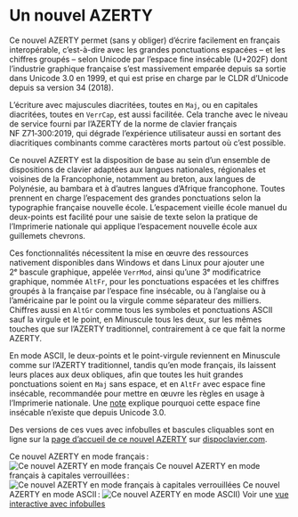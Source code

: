 # Un nouvel AZERTY

Ce nouvel AZERTY permet (sans y obliger) d’écrire facilement en français interopérable, c’est-à-dire avec les grandes ponctuations espacées – et les chiffres groupés – selon Unicode par l’espace fine insécable (U+202F) dont l’industrie graphique française s’est massivement emparée depuis sa sortie dans Unicode 3.0 en 1999, et qui est prise en charge par le CLDR d’Unicode depuis sa version 34 (2018).

L’écriture avec majuscules diacritées, toutes en `Maj`, ou en capitales diacritées, toutes en `VerrCap`, est aussi facilitée. Cela tranche avec le niveau de service fourni par l’AZERTY de la norme de clavier français NF Z71‑300:2019, qui dégrade l’expérience utilisateur aussi en sortant des diacritiques combinants comme caractères morts partout où c’est possible.

Ce nouvel AZERTY est la disposition de base au sein d’un ensemble de dispositions de clavier adaptées aux langues nationales, régionales et voisines de la Francophonie, notamment au breton, aux langues de Polynésie, au bambara et à d’autres langues d’Afrique francophone. Toutes prennent en charge l’espacement des grandes ponctuations selon la typographie française nouvelle école. L’espacement vieille école manuel du deux-points est facilité pour une saisie de texte selon la pratique de l’Imprimerie nationale qui applique l’espacement nouvelle école aux guillemets chevrons.

Ces fonctionnalités nécessitent la mise en œuvre des ressources nativement disponibles dans Windows et dans Linux pour ajouter une 2ᵉ bascule graphique, appelée `VerrMod`, ainsi qu’une 3ᵉ modificatrice graphique, nommée `AltFr`, pour les ponctuations espacées et les chiffres groupés à la française par l’espace fine insécable, ou à l’anglaise ou à l’américaine par le point ou la virgule comme séparateur des milliers. Chiffres aussi en `AltGr` comme tous les symboles et ponctuations ASCII sauf la virgule et le point, en Minuscule tous les deux, sur les mêmes touches que sur l’AZERTY traditionnel, contrairement à ce que fait la norme AZERTY.

En mode ASCII, le deux-points et le point-virgule reviennent en Minuscule comme sur l’AZERTY traditionnel, tandis qu’en mode français, ils laissent leurs places aux deux obliques, afin que toutes les huit grandes ponctuations soient en `Maj` sans espace, et en `AltFr` avec espace fine insécable, recommandée pour mettre en œuvre les règles en usage à l’Imprimerie nationale. Une [note](https://dispoclavier.com/nouvel-azerty/#note-2250-2-a) explique pourquoi cette espace fine insécable n’existe que depuis Unicode 3.0.

Des versions de ces vues avec infobulles et bascules cliquables sont en ligne sur la [page d’accueil de ce nouvel AZERTY](https://dispoclavier.com/nouvel-azerty/) sur [dispoclavier.com](https://dispoclavier.com).

Ce nouvel AZERTY en mode français :
![Ce nouvel AZERTY en mode français](https://dispoclavier.com/img/nouvel-azerty.png)
Ce nouvel AZERTY en mode français à capitales verrouillées :
![Ce nouvel AZERTY en mode français à capitales verrouillées](https://dispoclavier.com/img/nouvel-azerty-verrcap.png)
Ce nouvel AZERTY en mode ASCII :
![Ce nouvel AZERTY en mode ASCII)](https://dispoclavier.com/img/nouvel-azerty-verrmod.png)
Voir une [vue interactive avec infobulles](https://dispoclavier.com/nouvel-azerty/#nouvel-azerty)
